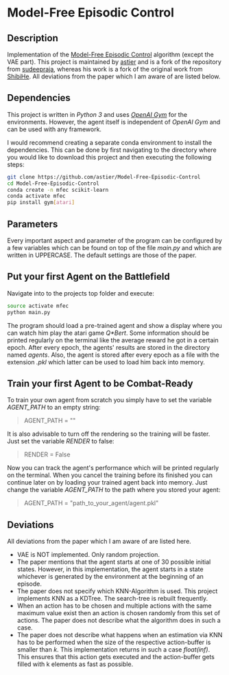 # Model-Free Episodic Control

## Description

Implementation of the [Model-Free Episodic Control](http://arxiv.org/abs/1606.04460) algorithm (except the VAE part). This project is maintained by [astier](https://github.com/astier) and is a fork of the repository from [sudeepraja](https://github.com/sudeepraja/Model-Free-Episodic-Control), whereas his work is a fork of the original work from [ShibiHe](https://github.com/ShibiHe/Model-Free-Episodic-Control). All deviations from the paper which I am aware of are listed below.

## Dependencies

This project is written in *Python 3* and uses *[OpenAI Gym](https://github.com/openai/gym)* for the environments. However, the agent itself is independent of *OpenAI Gym* and can be used with any framework.

I would recommend creating a separate conda environment to install the dependencies. This can be done by first navigating to the directory where you would like to download this project and then executing the following steps:

```sh
git clone https://github.com/astier/Model-Free-Episodic-Control
cd Model-Free-Episodic-Control
conda create -n mfec scikit-learn
conda activate mfec
pip install gym[atari]
```

## Parameters

Every important aspect and parameter of the program can be configured by a few variables which can be found on top of the file *main.py* and which are written in UPPERCASE. The default settings are those of the paper.

## Put your first Agent on the Battlefield

Navigate into to the projects top folder and execute:

```sh
source activate mfec
python main.py
```

The program should load a pre-trained agent and show a display where you can watch him play the atari game _Q*Bert_. Some information should be printed regularly on the terminal like the average reward he got in a certain epoch. After every epoch, the agents' results are stored in the directory named *agents*. Also, the agent is stored after every epoch as a file with the extension *.pkl* which latter can be used to load him back into memory.

## Train your first Agent to be Combat-Ready

To train your own agent from scratch you simply have to set the variable *AGENT_PATH* to an empty string:
> AGENT_PATH = ""

It is also advisable to turn off the rendering so the training will be faster. Just set the variable *RENDER* to false:
> RENDER = False

Now you can track the agent's performance which will be printed regularly on the terminal. When you cancel the training before its finished you can continue later on by loading your trained agent back into memory. Just change the variable *AGENT_PATH* to the path where you stored your agent:
> AGENT_PATH = "path_to_your_agent/agent.pkl"

## Deviations

All deviations from the paper which I am aware of are listed here.

- VAE is NOT implemented. Only random projection.
- The paper mentions that the agent starts at one of 30 possible initial states. However, in this implementation, the agent starts in a state whichever is generated by the environment at the beginning of an episode.
- The paper does not specify which KNN-Algorithm is used. This project implements KNN as a KDTree. The search-tree is rebuilt frequently.
- When an action has to be chosen and multiple actions with the same maximum value exist then an action is chosen randomly from this set of actions. The paper does not describe what the algorithm does in such a case.
- The paper does not describe what happens when an estimation via KNN has to be performed when the size of the respective action-buffer is smaller than *k*. This implementation returns in such a case *float(inf)*. This ensures that this action gets executed and the action-buffer gets filled with k elements as fast as possible.

